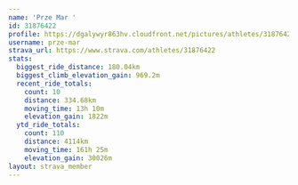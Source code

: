 ```yaml
---
name: 'Prze Mar '
id: 31876422
profile: https://dgalywyr863hv.cloudfront.net/pictures/athletes/31876422/22548952/4/large.jpg
username: prze-mar
strava_url: https://www.strava.com/athletes/31876422
stats:
  biggest_ride_distance: 180.04km
  biggest_climb_elevation_gain: 969.2m
  recent_ride_totals:
    count: 10
    distance: 334.68km
    moving_time: 13h 10m
    elevation_gain: 1822m
  ytd_ride_totals:
    count: 110
    distance: 4114km
    moving_time: 161h 25m
    elevation_gain: 30026m
layout: strava_member
--- 
```

